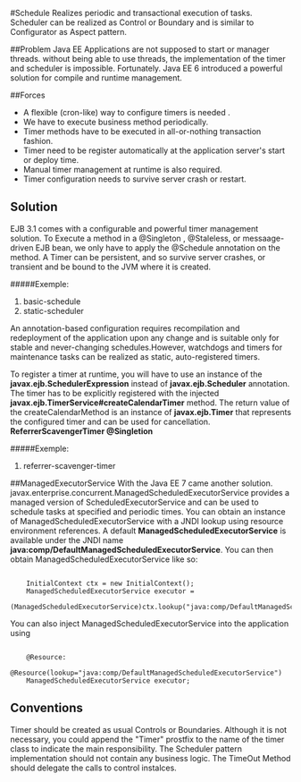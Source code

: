 #Schedule
Realizes periodic and transactional execution of tasks. Scheduler can be realized as Control or Boundary and is similar to Configurator as Aspect pattern. 

##Problem 
Java EE Applications are not supposed to start or manager threads. without being able to use threads, the implementation of the timer and scheduler is impossible. Fortunately. Java EE 6 introduced a powerful solution for compile and runtime management.

##Forces
* A flexible  (cron-like) way to configure timers is needed .
* We have to execute business method periodically.
* Timer methods have to be executed in all-or-nothing transaction fashion.
* Timer need to be register automatically at the application server's start or deploy time.
* Manual timer management at runtime is also required.
* Timer configuration needs to survive server crash or restart.


## Solution 
EJB 3.1 comes with a configurable and powerful timer management solution. To Execute a method in a @Singleton , @Staleless, or messaage-driven EJB bean, we only have to apply the @Schedule annotation on the method. 
A Timer can be persistent, and so survive server crashes, or transient and be bound to the JVM where it is created.

#####Exemple:
1. basic-schedule
2. static-scheduler



An annotation-based configuration requires recompilation and redeployment of the application upon any change and is suitable only for stable and never-changing schedules.However, watchdogs and timers for maintenance tasks can be realized as static, auto-registered timers.

To register a timer at runtime, you will have to use an instance of the <b>javax.ejb.SchedulerExpression</b> instead of <b>javax.ejb.Scheduler</b> annotation. The timer has to be explicitly registered with the injected <b>javax.ejb.TimerService#createCalendarTimer</b> method. The return value of the createCalendarMethod is an instance of <b>javax.ejb.Timer</b> that represents the configured timer and can be used for cancellation. 
<b>ReferrerScavengerTimer @Singletion</b>

#####Exemple:
1. referrer-scavenger-timer


##ManagedExecutorService
With the Java EE 7 came another solution.
javax.enterprise.concurrent.ManagedScheduledExecutorService provides a managed version of ScheduledExecutorService and can be used to schedule tasks at specified and periodic times.
You can obtain an instance of ManagedScheduledExecutorService with a JNDI lookup using resource environment references. A default <b>ManagedScheduledExecutorService</b> is available under the JNDI name <b>java:comp/DefaultManagedScheduledExecutorService</b>.
You can then obtain ManagedScheduledExecutorService like so:

```

	InitialContext ctx = new InitialContext();
	ManagedScheduledExecutorService executor =
			(ManagedScheduledExecutorService)ctx.lookup("java:comp/DefaultManagedScheduledExecutorService");
```

You can also inject ManagedScheduledExecutorService into the application using

```

	@Resource:
	@Resource(lookup="java:comp/DefaultManagedScheduledExecutorService")
	ManagedScheduledExecutorService executor;
```

## Conventions 
Timer should be created as usual Controls or Boundaries. Although it is not necessary, you could append the "Timer" prostfix to the name of the timer class to indicate the main responsibility.
The Scheduler pattern implementation should not contain any business logic. The TimeOut Method should delegate the calls to control instalces.


